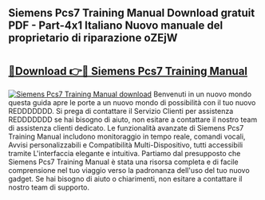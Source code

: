 ## Siemens Pcs7 Training Manual Download gratuit PDF - Part-4x1 Italiano Nuovo manuale del proprietario di riparazione oZEjW

# <h2><a href="http://dfa5j5.blite.top/?on=Siemens+Pcs7+Training+Manual">🔗Download 👉🔴 Siemens Pcs7 Training Manual</a></h2>

[![Siemens Pcs7 Training Manual download](https://i.imgur.com/lujVjoI.png)](http://dfa5j5.blite.top/?on=Siemens+Pcs7+Training+Manual)
Benvenuti in un nuovo mondo questa guida apre le porte a un nuovo mondo di possibilità con il tuo nuovo REDDDDDDD. Si prega di contattare il Servizio Clienti per assistenza REDDDDDDD se hai bisogno di aiuto, non esitare a contattare il nostro team di assistenza clienti dedicato. Le funzionalità avanzate di Siemens Pcs7 Training Manual includono monitoraggio in tempo reale, comandi vocali, Avvisi personalizzabili e Compatibilità Multi-Dispositivo, tutti accessibili tramite L'interfaccia elegante e intuitiva. Partiamo dal presupposto che Siemens Pcs7 Training Manual è stata una risorsa completa e di facile comprensione nel tuo viaggio verso la padronanza dell'uso del tuo nuovo gadget. Se hai bisogno di aiuto o chiarimenti, non esitare a contattare il nostro team di supporto.
